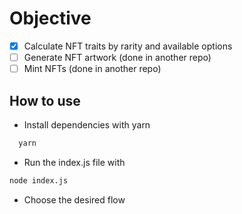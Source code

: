 # Objective

- [x] Calculate NFT traits by rarity and available options
- [ ] Generate NFT artwork (done in another repo)
- [ ] Mint NFTs (done in another repo)

## How to use
- Install dependencies with yarn
```bash
  yarn  
```
- Run the index.js file with
```bash
node index.js
```
- Choose the desired flow

